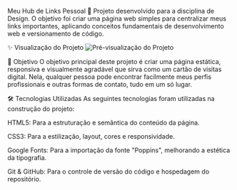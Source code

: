 Meu Hub de Links Pessoal 🔗
Projeto desenvolvido para a disciplina de Design. O objetivo foi criar uma página web simples para centralizar meus links importantes, aplicando conceitos fundamentais de desenvolvimento web e versionamento de código.

✨ Visualização do Projeto
![Pré-visualização do Projeto](https://raw.githubusercontent.com/brunoalvesn/lmeuslinks/main/imagens/screenshot.png)

🎯 Objetivo
O objetivo principal deste projeto é criar uma página estática, responsiva e visualmente agradável que sirva como um cartão de visitas digital. Nela, qualquer pessoa pode encontrar facilmente meus perfis profissionais e outras formas de contato, tudo em um só lugar.

🛠️ Tecnologias Utilizadas
As seguintes tecnologias foram utilizadas na construção do projeto:

HTML5: Para a estruturação e semântica do conteúdo da página.

CSS3: Para a estilização, layout, cores e responsividade.

Google Fonts: Para a importação da fonte "Poppins", melhorando a estética da tipografia.

Git & GitHub: Para o controle de versão do código e hospedagem do repositório.
